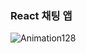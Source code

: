 ### React 채팅 앱

![Animation128](https://github.com/user-attachments/assets/5b9383c6-c2b9-4a25-855c-b2f80208f9f5)

